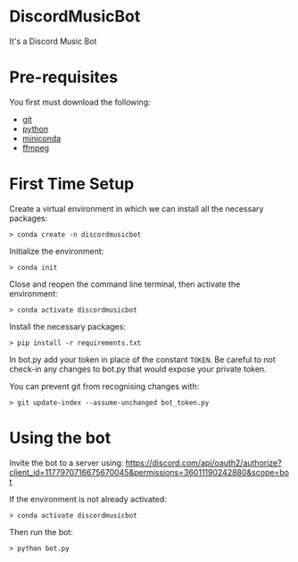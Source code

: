 # DiscordMusicBot
It's a Discord Music Bot


# Pre-requisites
You first must download the following:
- [git](https://git-scm.com/download/win)
- [python](https://www.python.org/downloads/windows/)
- [miniconda](https://docs.conda.io/projects/miniconda/en/latest/)
- [ffmpeg](https://www.gyan.dev/ffmpeg/builds/)

# First Time Setup
Create a virtual environment in which we can install all the necessary packages:
```
> conda create -n discordmusicbot
```

Initialize the environment:
```
> conda init
```

Close and reopen the command line terminal, then activate the environment:
```
> conda activate discordmusicbot
```

Install the necessary packages:
```
> pip install -r requirements.txt
```

In bot.py add your token in place of the constant `TOKEN`.
Be careful to not check-in any changes to bot.py that would expose your private token.

You can prevent git from recognising changes with:
```
> git update-index --assume-unchanged bot_token.py
```


# Using the bot
Invite the bot to a server using:
https://discord.com/api/oauth2/authorize?client_id=1177970716675670045&permissions=36011190242880&scope=bot

If the environment is not already activated:
```
> conda activate discordmusicbot
```

Then run the bot:
```
> python bot.py
```